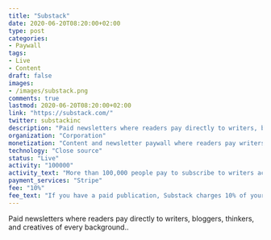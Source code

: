 ```yaml
---
title: "Substack"
date: 2020-06-20T08:20:00+02:00
type: post
categories:
- Paywall
tags:
- Live
- Content
draft: false
images:
- /images/substack.png
comments: true
lastmod: 2020-06-20T08:20:00+02:00
link: "https://substack.com/"
twitter: substackinc
description: "Paid newsletters where readers pay directly to writers, bloggers, thinkers, and creatives of every background."
organization: "Corporation"
monetization: "Content and newsletter paywall where readers pay writers directly"
technology: "Close source"
status: "Live"
activity: "100000"
activity_text: "More than 100,000 people pay to subscribe to writers across the Substack"
payment_services: "Stripe"
fee: "10%"
fee_text: "If you have a paid publication, Substack charges 10% of your subscription revenue."
---
```


Paid newsletters where readers pay directly to writers, bloggers, thinkers, and creatives of every background..<!--more-->

